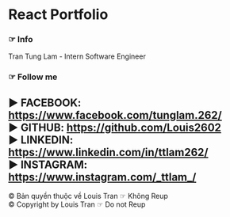 # React Portfolio
### ☞ Info
Tran Tung Lam - Intern Software Engineer

### ☞ Follow me

► FACEBOOK: https://www.facebook.com/tunglam.262/  <br>
► GITHUB: https://github.com/Louis2602             <br>
► LINKEDIN: https://www.linkedin.com/in/ttlam262/  <br>
► INSTAGRAM: https://www.instagram.com/_ttlam_/    <br>
--------------------------------------------------
© Bản quyền thuộc về Louis Tran ☞ Không Reup       <br>
© Copyright by Louis Tran ☞ Do not Reup            <br>
